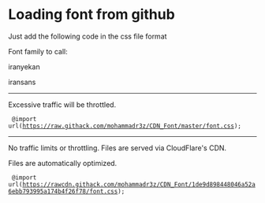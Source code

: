 # Loading font from github
Just add the following code in the css file format

Font family to call:

iranyekan

iransans

-----------------------------------------------------------------------------

Excessive traffic will be throttled.

<code> @import url(https://raw.githack.com/mohammadr3z/CDN_Font/master/font.css); </code>

-----------------------------------------------------------------------------

No traffic limits or throttling. Files are served via CloudFlare's CDN.

Files are automatically optimized.


<code> @import url(https://rawcdn.githack.com/mohammadr3z/CDN_Font/1de9d898448046a52a6ebb793995a174b4f26f78/font.css); </code>
